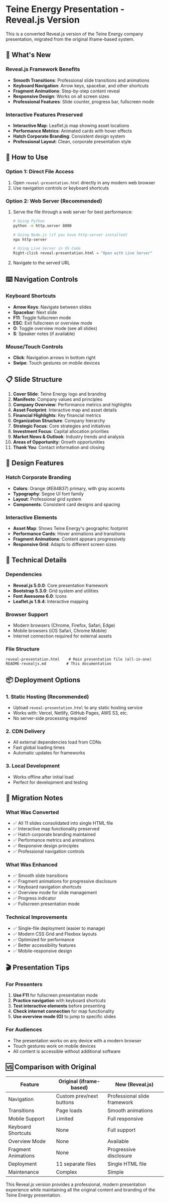 # Teine Energy Presentation - Reveal.js Version

This is a converted Reveal.js version of the Teine Energy company presentation, migrated from the original iframe-based system.

## 🎯 What's New

### Reveal.js Framework Benefits
- **Smooth Transitions**: Professional slide transitions and animations
- **Keyboard Navigation**: Arrow keys, spacebar, and other shortcuts
- **Fragment Animations**: Step-by-step content reveal
- **Responsive Design**: Works on all screen sizes
- **Professional Features**: Slide counter, progress bar, fullscreen mode

### Interactive Features Preserved
- **Interactive Map**: Leaflet.js map showing asset locations
- **Performance Metrics**: Animated cards with hover effects
- **Hatch Corporate Branding**: Consistent design system
- **Professional Layout**: Clean, corporate presentation style

## 🚀 How to Use

### Option 1: Direct File Access
1. Open `reveal-presentation.html` directly in any modern web browser
2. Use navigation controls or keyboard shortcuts

### Option 2: Web Server (Recommended)
1. Serve the file through a web server for best performance:
   ```bash
   # Using Python
   python -m http.server 8000
   
   # Using Node.js (if you have http-server installed)
   npx http-server
   
   # Using Live Server in VS Code
   Right-click reveal-presentation.html → "Open with Live Server"
   ```
2. Navigate to the served URL

## ⌨️ Navigation Controls

### Keyboard Shortcuts
- **Arrow Keys**: Navigate between slides
- **Spacebar**: Next slide
- **F11**: Toggle fullscreen mode
- **ESC**: Exit fullscreen or overview mode
- **O**: Toggle overview mode (see all slides)
- **S**: Speaker notes (if available)

### Mouse/Touch Controls
- **Click**: Navigation arrows in bottom right
- **Swipe**: Touch gestures on mobile devices

## 📋 Slide Structure

1. **Cover Slide**: Teine Energy logo and branding
2. **Manifesto**: Company values and principles
3. **Company Overview**: Performance metrics and highlights
4. **Asset Footprint**: Interactive map and asset details
5. **Financial Highlights**: Key financial metrics
6. **Organization Structure**: Company hierarchy
7. **Strategic Focus**: Core strategies and initiatives
8. **Investment Focus**: Capital allocation priorities
9. **Market News & Outlook**: Industry trends and analysis
10. **Areas of Opportunity**: Growth opportunities
11. **Thank You**: Contact information and closing

## 🎨 Design Features

### Hatch Corporate Branding
- **Colors**: Orange (#E84B37) primary, with gray accents
- **Typography**: Segoe UI font family
- **Layout**: Professional grid system
- **Components**: Consistent card designs and spacing

### Interactive Elements
- **Asset Map**: Shows Teine Energy's geographic footprint
- **Performance Cards**: Hover animations and transitions
- **Fragment Animations**: Content appears progressively
- **Responsive Grid**: Adapts to different screen sizes

## 🔧 Technical Details

### Dependencies
- **Reveal.js 5.0.0**: Core presentation framework
- **Bootstrap 5.3.0**: Grid system and utilities
- **Font Awesome 6.0**: Icons
- **Leaflet.js 1.9.4**: Interactive mapping

### Browser Support
- Modern browsers (Chrome, Firefox, Safari, Edge)
- Mobile browsers (iOS Safari, Chrome Mobile)
- Internet connection required for external assets

### File Structure
```
reveal-presentation.html    # Main presentation file (all-in-one)
README-revealjs.md         # This documentation
```

## 📦 Deployment Options

### 1. Static Hosting (Recommended)
- Upload `reveal-presentation.html` to any static hosting service
- Works with: Vercel, Netlify, GitHub Pages, AWS S3, etc.
- No server-side processing required

### 2. CDN Delivery
- All external dependencies load from CDNs
- Fast global loading times
- Automatic updates for frameworks

### 3. Local Development
- Works offline after initial load
- Perfect for development and testing

## 🔄 Migration Notes

### What Was Converted
- ✅ All 11 slides consolidated into single HTML file
- ✅ Interactive map functionality preserved
- ✅ Hatch corporate branding maintained
- ✅ Performance metrics and animations
- ✅ Responsive design principles
- ✅ Professional navigation controls

### What Was Enhanced
- ✅ Smooth slide transitions
- ✅ Fragment animations for progressive disclosure
- ✅ Keyboard navigation shortcuts
- ✅ Overview mode for slide management
- ✅ Progress indicator
- ✅ Fullscreen presentation mode

### Technical Improvements
- ✅ Single-file deployment (easier to manage)
- ✅ Modern CSS Grid and Flexbox layouts
- ✅ Optimized for performance
- ✅ Better accessibility features
- ✅ Mobile-responsive design

## 🎬 Presentation Tips

### For Presenters
1. **Use F11** for fullscreen presentation mode
2. **Practice navigation** with keyboard shortcuts
3. **Test interactive elements** before presenting
4. **Check internet connection** for map functionality
5. **Use overview mode (O)** to jump to specific slides

### For Audiences
- The presentation works on any device with a modern browser
- Touch gestures work on mobile devices
- All content is accessible without additional software

## 🆚 Comparison with Original

| Feature | Original (iframe-based) | New (Reveal.js) |
|---------|------------------------|------------------|
| Navigation | Custom prev/next buttons | Professional slide framework |
| Transitions | Page loads | Smooth animations |
| Mobile Support | Limited | Full responsive |
| Keyboard Shortcuts | None | Full support |
| Overview Mode | None | Available |
| Fragment Animations | None | Progressive disclosure |
| Deployment | 11 separate files | Single HTML file |
| Maintenance | Complex | Simple |

This Reveal.js version provides a professional, modern presentation experience while maintaining all the original content and branding of the Teine Energy presentation.
